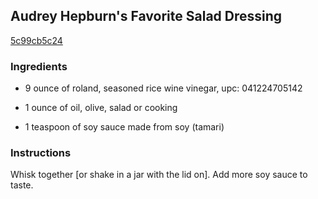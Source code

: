 ## Audrey Hepburn's Favorite Salad Dressing

[5c99cb5c24](http://www.food.com/recipe/audrey-hepburns-favorite-salad-dressing-189720)

### Ingredients

 - 9 ounce of roland, seasoned rice wine vinegar, upc: 041224705142

 - 1 ounce of oil, olive, salad or cooking

 - 1 teaspoon of soy sauce made from soy (tamari)

### Instructions

Whisk together [or shake in a jar with the lid on]. Add more soy sauce to taste.